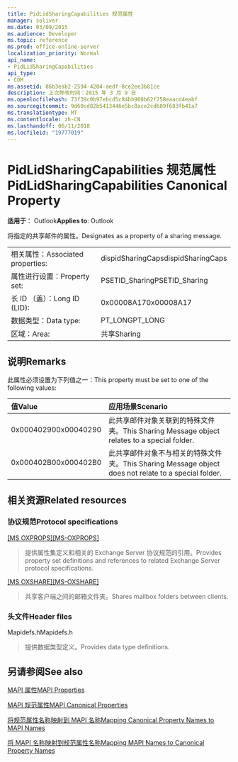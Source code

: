 ```yaml
---
title: PidLidSharingCapabilities 规范属性
manager: soliver
ms.date: 03/09/2015
ms.audience: Developer
ms.topic: reference
ms.prod: office-online-server
localization_priority: Normal
api_name:
- PidLidSharingCapabilities
api_type:
- COM
ms.assetid: 86b3eab2-2594-4204-aedf-8ce2ee3b81ce
description: 上次修改时间：2015 年 3 月 9 日
ms.openlocfilehash: 73f39c0b97ebcd5c84bb908b62f758eaacd4eabf
ms.sourcegitcommit: 9d60cd82b5413446e5bc8ace2cd689f683fb41a7
ms.translationtype: MT
ms.contentlocale: zh-CN
ms.lasthandoff: 06/11/2018
ms.locfileid: "19777019"
---
```

# <a name="pidlidsharingcapabilities-canonical-property"></a><span data-ttu-id="6786d-103">PidLidSharingCapabilities 规范属性</span><span class="sxs-lookup"><span data-stu-id="6786d-103">PidLidSharingCapabilities Canonical Property</span></span>

  
  
<span data-ttu-id="6786d-104">**适用于**： Outlook</span><span class="sxs-lookup"><span data-stu-id="6786d-104">**Applies to**: Outlook</span></span> 
  
<span data-ttu-id="6786d-105">将指定的共享邮件的属性。</span><span class="sxs-lookup"><span data-stu-id="6786d-105">Designates as a property of a sharing message.</span></span>
  
|||
|:-----|:-----|
|<span data-ttu-id="6786d-106">相关属性：</span><span class="sxs-lookup"><span data-stu-id="6786d-106">Associated properties:</span></span>  <br/> |<span data-ttu-id="6786d-107">dispidSharingCaps</span><span class="sxs-lookup"><span data-stu-id="6786d-107">dispidSharingCaps</span></span>  <br/> |
|<span data-ttu-id="6786d-108">属性进行设置：</span><span class="sxs-lookup"><span data-stu-id="6786d-108">Property set:</span></span>  <br/> |<span data-ttu-id="6786d-109">PSETID_Sharing</span><span class="sxs-lookup"><span data-stu-id="6786d-109">PSETID_Sharing</span></span>  <br/> |
|<span data-ttu-id="6786d-110">长 ID （盖）：</span><span class="sxs-lookup"><span data-stu-id="6786d-110">Long ID (LID):</span></span>  <br/> |<span data-ttu-id="6786d-111">0x00008A17</span><span class="sxs-lookup"><span data-stu-id="6786d-111">0x00008A17</span></span>  <br/> |
|<span data-ttu-id="6786d-112">数据类型：</span><span class="sxs-lookup"><span data-stu-id="6786d-112">Data type:</span></span>  <br/> |<span data-ttu-id="6786d-113">PT_LONG</span><span class="sxs-lookup"><span data-stu-id="6786d-113">PT_LONG</span></span>  <br/> |
|<span data-ttu-id="6786d-114">区域：</span><span class="sxs-lookup"><span data-stu-id="6786d-114">Area:</span></span>  <br/> |<span data-ttu-id="6786d-115">共享</span><span class="sxs-lookup"><span data-stu-id="6786d-115">Sharing</span></span>  <br/> |
   
## <a name="remarks"></a><span data-ttu-id="6786d-116">说明</span><span class="sxs-lookup"><span data-stu-id="6786d-116">Remarks</span></span>

<span data-ttu-id="6786d-117">此属性必须设置为下列值之一：</span><span class="sxs-lookup"><span data-stu-id="6786d-117">This property must be set to one of the following values:</span></span>
  
|<span data-ttu-id="6786d-118">**值**</span><span class="sxs-lookup"><span data-stu-id="6786d-118">**Value**</span></span>|<span data-ttu-id="6786d-119">**应用场景**</span><span class="sxs-lookup"><span data-stu-id="6786d-119">**Scenario**</span></span>|
|:-----|:-----|
|<span data-ttu-id="6786d-120">0x00040290</span><span class="sxs-lookup"><span data-stu-id="6786d-120">0x00040290</span></span>  <br/> |<span data-ttu-id="6786d-121">此共享邮件对象关联到的特殊文件夹。</span><span class="sxs-lookup"><span data-stu-id="6786d-121">This Sharing Message object relates to a special folder.</span></span>  <br/> |
|<span data-ttu-id="6786d-122">0x000402B0</span><span class="sxs-lookup"><span data-stu-id="6786d-122">0x000402B0</span></span>  <br/> |<span data-ttu-id="6786d-123">此共享邮件对象不与相关的特殊文件夹。</span><span class="sxs-lookup"><span data-stu-id="6786d-123">This Sharing Message object does not relate to a special folder.</span></span>  <br/> |
   
## <a name="related-resources"></a><span data-ttu-id="6786d-124">相关资源</span><span class="sxs-lookup"><span data-stu-id="6786d-124">Related resources</span></span>

### <a name="protocol-specifications"></a><span data-ttu-id="6786d-125">协议规范</span><span class="sxs-lookup"><span data-stu-id="6786d-125">Protocol specifications</span></span>

<span data-ttu-id="6786d-126">[[MS OXPROPS]](http://msdn.microsoft.com/library/f6ab1613-aefe-447d-a49c-18217230b148%28Office.15%29.aspx)</span><span class="sxs-lookup"><span data-stu-id="6786d-126">[[MS-OXPROPS]](http://msdn.microsoft.com/library/f6ab1613-aefe-447d-a49c-18217230b148%28Office.15%29.aspx)</span></span>
  
> <span data-ttu-id="6786d-127">提供属性集定义和相关的 Exchange Server 协议规范的引用。</span><span class="sxs-lookup"><span data-stu-id="6786d-127">Provides property set definitions and references to related Exchange Server protocol specifications.</span></span>
    
<span data-ttu-id="6786d-128">[[MS OXSHARE]](http://msdn.microsoft.com/library/e4e5bd27-d5e0-43f9-a6ea-550876724f3d%28Office.15%29.aspx)</span><span class="sxs-lookup"><span data-stu-id="6786d-128">[[MS-OXSHARE]](http://msdn.microsoft.com/library/e4e5bd27-d5e0-43f9-a6ea-550876724f3d%28Office.15%29.aspx)</span></span>
  
> <span data-ttu-id="6786d-129">共享客户端之间的邮箱文件夹。</span><span class="sxs-lookup"><span data-stu-id="6786d-129">Shares mailbox folders between clients.</span></span>
    
### <a name="header-files"></a><span data-ttu-id="6786d-130">头文件</span><span class="sxs-lookup"><span data-stu-id="6786d-130">Header files</span></span>

<span data-ttu-id="6786d-131">Mapidefs.h</span><span class="sxs-lookup"><span data-stu-id="6786d-131">Mapidefs.h</span></span>
  
> <span data-ttu-id="6786d-132">提供数据类型定义。</span><span class="sxs-lookup"><span data-stu-id="6786d-132">Provides data type definitions.</span></span>
    
## <a name="see-also"></a><span data-ttu-id="6786d-133">另请参阅</span><span class="sxs-lookup"><span data-stu-id="6786d-133">See also</span></span>



[<span data-ttu-id="6786d-134">MAPI 属性</span><span class="sxs-lookup"><span data-stu-id="6786d-134">MAPI Properties</span></span>](mapi-properties.md)
  
[<span data-ttu-id="6786d-135">MAPI 规范属性</span><span class="sxs-lookup"><span data-stu-id="6786d-135">MAPI Canonical Properties</span></span>](mapi-canonical-properties.md)
  
[<span data-ttu-id="6786d-136">将规范属性名称映射到 MAPI 名称</span><span class="sxs-lookup"><span data-stu-id="6786d-136">Mapping Canonical Property Names to MAPI Names</span></span>](mapping-canonical-property-names-to-mapi-names.md)
  
[<span data-ttu-id="6786d-137">将 MAPI 名称映射到规范属性名称</span><span class="sxs-lookup"><span data-stu-id="6786d-137">Mapping MAPI Names to Canonical Property Names</span></span>](mapping-mapi-names-to-canonical-property-names.md)


